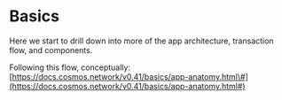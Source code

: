# Basics

Here we start to drill down into more of the app architecture, transaction flow, and components.  

Following this flow, conceptually: [https://docs.cosmos.network/v0.41/basics/app-anatomy.html\#](https://docs.cosmos.network/v0.41/basics/app-anatomy.html#)

